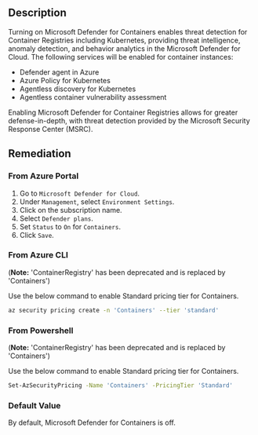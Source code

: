 ## Description

Turning on Microsoft Defender for Containers enables threat detection for Container Registries including Kubernetes, providing threat intelligence, anomaly detection, and behavior analytics in the Microsoft Defender for Cloud. The following services will be enabled for container instances:
- Defender agent in Azure
- Azure Policy for Kubernetes
- Agentless discovery for Kubernetes
- Agentless container vulnerability assessment

Enabling Microsoft Defender for Container Registries allows for greater defense-in-depth, with threat detection provided by the Microsoft Security Response Center (MSRC).

## Remediation

### From Azure Portal

1. Go to `Microsoft Defender for Cloud`.
2. Under `Management`, select `Environment Settings`.
3. Click on the subscription name.
4. Select `Defender plans`.
5. Set `Status` to `On` for `Containers`.
6. Click `Save`.

### From Azure CLI

(**Note:** 'ContainerRegistry' has been deprecated and is replaced by 'Containers')

Use the below command to enable Standard pricing tier for Containers.

```bash
az security pricing create -n 'Containers' --tier 'standard'
```

### From Powershell

(**Note:** 'ContainerRegistry' has been deprecated and is replaced by 'Containers')

Use the below command to enable Standard pricing tier for Containers.

```bash
Set-AzSecurityPricing -Name 'Containers' -PricingTier 'Standard'
```

### Default Value

By default, Microsoft Defender for Containers is off.
